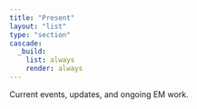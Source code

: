 ```yaml
---
title: "Present"
layout: "list"
type: "section"
cascade:
  _build:
    list: always
    render: always
---
```

Current events, updates, and ongoing EM work.

